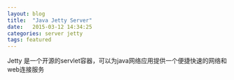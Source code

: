 ```yaml
---
layout: blog
title:  "Java Jetty Server"
date:   2015-03-12 14:34:25
categories: server jetty
tags: featured
---
```


Jetty 是一个开源的servlet容器，可以为java网络应用提供一个便捷快速的网络和web连接服务

